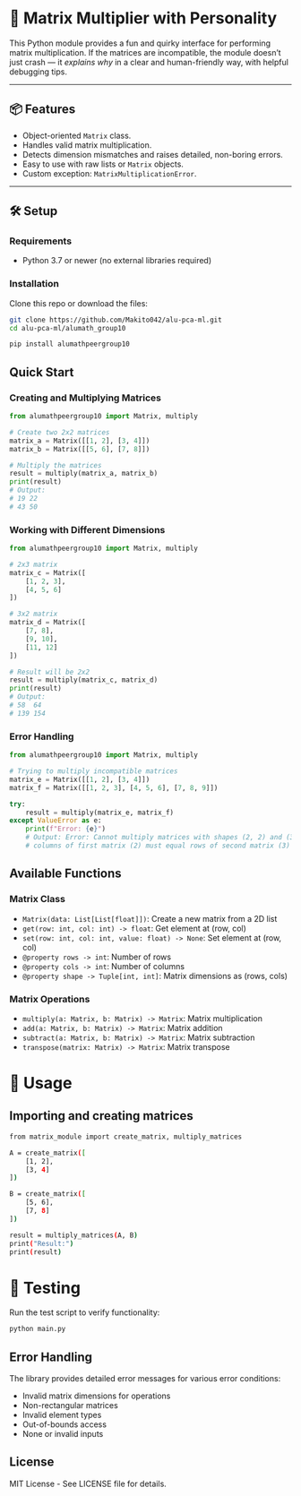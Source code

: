 # 🤖 Matrix Multiplier with Personality

This Python module provides a fun and quirky interface for performing matrix multiplication. If the matrices are incompatible, the module doesn’t just crash — it *explains why* in a clear and human-friendly way, with helpful debugging tips.

---

## 📦 Features

- Object-oriented `Matrix` class.
- Handles valid matrix multiplication.
- Detects dimension mismatches and raises detailed, non-boring errors.
- Easy to use with raw lists or `Matrix` objects.
- Custom exception: `MatrixMultiplicationError`.

---

## 🛠️ Setup

### Requirements
- Python 3.7 or newer (no external libraries required)

### Installation

Clone this repo or download the files:

```bash
git clone https://github.com/Makito042/alu-pca-ml.git
cd alu-pca-ml/alumath_group10
```

```bash
pip install alumathpeergroup10
```

## Quick Start

### Creating and Multiplying Matrices

```python
from alumathpeergroup10 import Matrix, multiply

# Create two 2x2 matrices
matrix_a = Matrix([[1, 2], [3, 4]])
matrix_b = Matrix([[5, 6], [7, 8]])

# Multiply the matrices
result = multiply(matrix_a, matrix_b)
print(result)
# Output:
# 19 22
# 43 50
```

### Working with Different Dimensions

```python
from alumathpeergroup10 import Matrix, multiply

# 2x3 matrix
matrix_c = Matrix([
    [1, 2, 3],
    [4, 5, 6]
])

# 3x2 matrix
matrix_d = Matrix([
    [7, 8],
    [9, 10],
    [11, 12]
])

# Result will be 2x2
result = multiply(matrix_c, matrix_d)
print(result)
# Output:
# 58  64
# 139 154
```

### Error Handling

```python
from alumathpeergroup10 import Matrix, multiply

# Trying to multiply incompatible matrices
matrix_e = Matrix([[1, 2], [3, 4]])
matrix_f = Matrix([[1, 2, 3], [4, 5, 6], [7, 8, 9]])

try:
    result = multiply(matrix_e, matrix_f)
except ValueError as e:
    print(f"Error: {e}")
    # Output: Error: Cannot multiply matrices with shapes (2, 2) and (3, 3): 
    # columns of first matrix (2) must equal rows of second matrix (3)
```

## Available Functions

### Matrix Class
- `Matrix(data: List[List[float]])`: Create a new matrix from a 2D list
- `get(row: int, col: int) -> float`: Get element at (row, col)
- `set(row: int, col: int, value: float) -> None`: Set element at (row, col)
- `@property rows -> int`: Number of rows
- `@property cols -> int`: Number of columns
- `@property shape -> Tuple[int, int]`: Matrix dimensions as (rows, cols)

### Matrix Operations
- `multiply(a: Matrix, b: Matrix) -> Matrix`: Matrix multiplication
- `add(a: Matrix, b: Matrix) -> Matrix`: Matrix addition
- `subtract(a: Matrix, b: Matrix) -> Matrix`: Matrix subtraction
- `transpose(matrix: Matrix) -> Matrix`: Matrix transpose


# 🚀 Usage
## Importing and creating matrices

```bash
from matrix_module import create_matrix, multiply_matrices

A = create_matrix([
    [1, 2],
    [3, 4]
])

B = create_matrix([
    [5, 6],
    [7, 8]
])

result = multiply_matrices(A, B)
print("Result:")
print(result)
```

# 🧪 Testing
Run the test script to verify functionality:

```bash
python main.py
```
## Error Handling

The library provides detailed error messages for various error conditions:
- Invalid matrix dimensions for operations
- Non-rectangular matrices
- Invalid element types
- Out-of-bounds access
- None or invalid inputs

## License

MIT License - See LICENSE file for details.